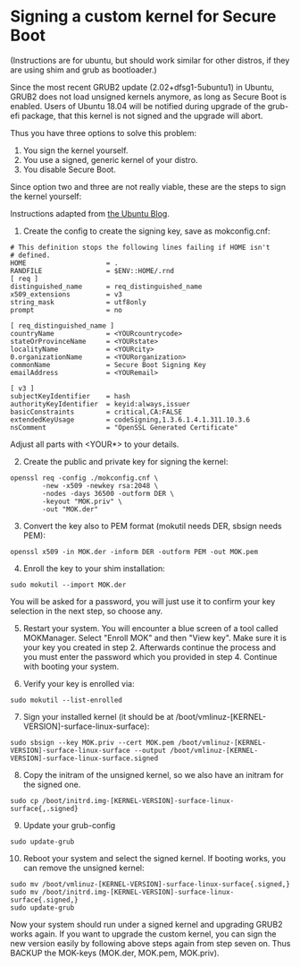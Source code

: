 # Signing a custom kernel for Secure Boot

(Instructions are for ubuntu, but should work similar for other distros, if they are using shim
and grub as bootloader.)

Since the most recent GRUB2 update (2.02+dfsg1-5ubuntu1) in Ubuntu, GRUB2 does not load unsigned
kernels anymore, as long as Secure Boot is enabled. Users of Ubuntu 18.04 will be notified during
upgrade of the grub-efi package, that this kernel is not signed and the upgrade will abort.

Thus you have three options to solve this problem:

1. You sign the kernel yourself.
2. You use a signed, generic kernel of your distro.
3. You disable Secure Boot.

Since option two and three are not really viable, these are the steps to sign the kernel yourself:

Instructions adapted from [the Ubuntu Blog](https://blog.ubuntu.com/2017/08/11/how-to-sign-things-for-secure-boot).

1. Create the config to create the signing key, save as mokconfig.cnf:
```
# This definition stops the following lines failing if HOME isn't
# defined.
HOME                    = .
RANDFILE                = $ENV::HOME/.rnd 
[ req ]
distinguished_name      = req_distinguished_name
x509_extensions         = v3
string_mask             = utf8only
prompt                  = no

[ req_distinguished_name ]
countryName             = <YOURcountrycode>
stateOrProvinceName     = <YOURstate>
localityName            = <YOURcity>
0.organizationName      = <YOURorganization>
commonName              = Secure Boot Signing Key
emailAddress            = <YOURemail>

[ v3 ]
subjectKeyIdentifier    = hash
authorityKeyIdentifier  = keyid:always,issuer
basicConstraints        = critical,CA:FALSE
extendedKeyUsage        = codeSigning,1.3.6.1.4.1.311.10.3.6
nsComment               = "OpenSSL Generated Certificate"
```
Adjust all parts with <YOUR*> to your details.

2. Create the public and private key for signing the kernel:
```
openssl req -config ./mokconfig.cnf \
        -new -x509 -newkey rsa:2048 \
        -nodes -days 36500 -outform DER \
        -keyout "MOK.priv" \
        -out "MOK.der"
```

3. Convert the key also to PEM format (mokutil needs DER, sbsign needs PEM):
```
openssl x509 -in MOK.der -inform DER -outform PEM -out MOK.pem
```

4. Enroll the key to your shim installation:
```
sudo mokutil --import MOK.der
```
You will be asked for a password, you will just use it to confirm your key selection in the
next step, so choose any.

5. Restart your system. You will encounter a blue screen of a tool called MOKManager.
Select "Enroll MOK" and then "View key". Make sure it is your key you created in step 2.
Afterwards continue the process and you must enter the password which you provided in
step 4. Continue with booting your system.

6. Verify your key is enrolled via:
```
sudo mokutil --list-enrolled
```

7. Sign your installed kernel (it should be at /boot/vmlinuz-[KERNEL-VERSION]-surface-linux-surface):
```
sudo sbsign --key MOK.priv --cert MOK.pem /boot/vmlinuz-[KERNEL-VERSION]-surface-linux-surface --output /boot/vmlinuz-[KERNEL-VERSION]-surface-linux-surface.signed
```

8. Copy the initram of the unsigned kernel, so we also have an initram for the signed one.
```
sudo cp /boot/initrd.img-[KERNEL-VERSION]-surface-linux-surface{,.signed}
```

9. Update your grub-config
```
sudo update-grub
```

10. Reboot your system and select the signed kernel. If booting works, you can remove the unsigned kernel:
```
sudo mv /boot/vmlinuz-[KERNEL-VERSION]-surface-linux-surface{.signed,}
sudo mv /boot/initrd.img-[KERNEL-VERSION]-surface-linux-surface{.signed,}
sudo update-grub
```

Now your system should run under a signed kernel and upgrading GRUB2 works again. If you want
to upgrade the custom kernel, you can sign the new version easily by following above steps
again from step seven on. Thus BACKUP the MOK-keys (MOK.der, MOK.pem, MOK.priv).
